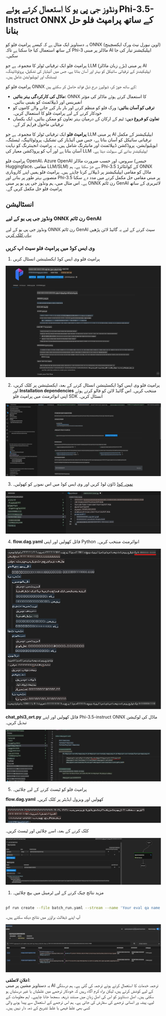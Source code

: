 # ونڈوز جی پی یو کا استعمال کرتے ہوئے Phi-3.5-Instruct ONNX کے ساتھ پرامپٹ فلو حل بنانا

یہ دستاویز ایک مثال ہے کہ کیسے پرامپٹ فلو کو ONNX (اوپن نیورل نیٹ ورک ایکسچینج) کے ساتھ استعمال کیا جا سکتا ہے تاکہ Phi-3 ماڈلز پر مبنی AI ایپلیکیشنز تیار کی جا سکیں۔

پرامپٹ فلو ایک ترقیاتی ٹولز کا مجموعہ ہے جو LLM (بڑے زبان ماڈلز) پر مبنی AI ایپلیکیشنز کے ترقیاتی سائیکل کو بہتر اور آسان بناتا ہے، جس میں آئیڈیاز کی تشکیل، پروٹوٹائپنگ، ٹیسٹنگ اور ایویلیوایشن شامل ہیں۔

پرامپٹ فلو کو ONNX کے ساتھ جوڑ کر، ڈیولپرز درج ذیل فوائد حاصل کر سکتے ہیں:

- **ماڈل کی کارکردگی بہتر بنائیں:** ONNX کا استعمال کرتے ہوئے ماڈلز کی مؤثر انفیرینس اور ڈیپلائمنٹ کو یقینی بنائیں۔
- **ترقی کو آسان بنائیں:** ورک فلو کو منظم کرنے اور بار بار کیے جانے والے کاموں کو خودکار کرنے کے لیے پرامپٹ فلو کا استعمال کریں۔
- **تعاون کو فروغ دیں:** ٹیم کے ارکان کے درمیان بہتر تعاون کو ممکن بنائیں، ایک یکساں ترقیاتی ماحول فراہم کر کے۔

**پرامپٹ فلو** ایک ترقیاتی ٹولز کا مجموعہ ہے جو LLM پر مبنی AI ایپلیکیشنز کے مکمل ترقیاتی سائیکل کو آسان بناتا ہے، جس میں آئیڈیاز کی تشکیل، پروٹوٹائپنگ، ٹیسٹنگ، ایویلیوایشن، پروڈکشن ڈیپلائمنٹ اور مانیٹرنگ شامل ہیں۔ یہ پرامپٹ انجینئرنگ کو نہایت آسان بناتا ہے اور آپ کو پروڈکشن معیار کی LLM ایپلیکیشنز بنانے کی سہولت دیتا ہے۔

پرامپٹ فلو OpenAI، Azure OpenAI سروس، اور حسب ضرورت ماڈلز (جیسے Huggingface، مقامی LLM/SLM) سے جڑ سکتا ہے۔ ہم Phi-3.5 کے کوانٹائزڈ ONNX ماڈل کو مقامی ایپلیکیشنز پر ڈیپلائے کرنا چاہتے ہیں۔ پرامپٹ فلو ہمیں اپنے کاروباری منصوبے بہتر طور پر بنانے اور Phi-3.5 پر مبنی مقامی حل مکمل کرنے میں مدد دے سکتا ہے۔ اس مثال میں، ہم ونڈوز جی پی یو پر مبنی ONNX رن ٹائم GenAI لائبریری کے ساتھ پرامپٹ فلو حل مکمل کریں گے۔

## **انسٹالیشن**

### **ونڈوز جی پی یو کے لیے ONNX رن ٹائم GenAI**

ونڈوز جی پی یو کے لیے ONNX رن ٹائم GenAI سیٹ کرنے کے لیے یہ گائیڈ لائن پڑھیں [یہاں کلک کریں](./ORTWindowGPUGuideline.md)

### **وی ایس کوڈ میں پرامپٹ فلو سیٹ اپ کریں**

1. پرامپٹ فلو وی ایس کوڈ ایکسٹینشن انسٹال کریں

![pfvscode](../../../../../../translated_images/pfvscode.79f42ae5dd93ed35c19d6d978ae75831fef40e0b8440ee48b893b5a0597d2260.ur.png)

2. پرامپٹ فلو وی ایس کوڈ ایکسٹینشن انسٹال کرنے کے بعد، ایکسٹینشن پر کلک کریں، اور **Installation dependencies** منتخب کریں۔ اس گائیڈ لائن کو فالو کرتے ہوئے اپنی انوائرمنٹ میں پرامپٹ فلو SDK انسٹال کریں۔

![pfsetup](../../../../../../translated_images/pfsetup.0c82d99c7760aac29833b37faf4329e67e22279b1c5f37a73724dfa9ebaa32ee.ur.png)

3. [نمونہ کوڈ](../../../../../../code/09.UpdateSamples/Aug/pf/onnx_inference_pf) ڈاؤن لوڈ کریں اور وی ایس کوڈ میں اس نمونے کو کھولیں۔

![pfsample](../../../../../../translated_images/pfsample.7bf40b133a558d86356dd6bc0e480bad2659d9c5364823dae9b3e6784e6f2d25.ur.png)

4. **flow.dag.yaml** فائل کھولیں اور اپنی Python انوائرمنٹ منتخب کریں۔

![pfdag](../../../../../../translated_images/pfdag.c5eb356fa3a96178cd594de9a5da921c4bbe646a9946f32aa20d344ccbeb51a0.ur.png)

   **chat_phi3_ort.py** فائل کھولیں اور اپنے Phi-3.5-instruct ONNX ماڈل کی لوکیشن تبدیل کریں۔

![pfphi](../../../../../../translated_images/pfphi.fff4b0afea47c92c8481174dbf3092823906fca5b717fc642f78947c3e5bbb39.ur.png)

5. پرامپٹ فلو کو ٹیسٹ کرنے کے لیے چلائیں۔

**flow.dag.yaml** کھولیں اور ویزول ایڈیٹر پر کلک کریں۔

![pfv](../../../../../../translated_images/pfv.7af6ecd65784a98558b344ba69b5ba6233876823fb435f163e916a632394fc1e.ur.png)

کلک کرنے کے بعد، اسے چلائیں اور ٹیسٹ کریں۔

![pfflow](../../../../../../translated_images/pfflow.9697e0fda67794bb0cf4b78d52e6f5a42002eec935bc2519933064afbbdd34f0.ur.png)

1. مزید نتائج چیک کرنے کے لیے ٹرمینل میں بیچ چلائیں۔

```bash

pf run create --file batch_run.yaml --stream --name 'Your eval qa name'    

```

آپ اپنے ڈیفالٹ براؤزر میں نتائج دیکھ سکتے ہیں۔

![pfresult](../../../../../../translated_images/pfresult.972eb57dd5bec646e1aa01148991ba8959897efea396e42cf9d7df259444878d.ur.png)

**اعلانِ لاتعلقی**:  
یہ دستاویز مشین پر مبنی AI ترجمہ خدمات کا استعمال کرتے ہوئے ترجمہ کی گئی ہے۔ ہم درستگی کے لیے کوشش کرتے ہیں، لیکن براہ کرم آگاہ رہیں کہ خودکار ترجمے میں غلطیاں یا غیر درستیاں ہو سکتی ہیں۔ اصل دستاویز کو اس کی اصل زبان میں مستند ذریعہ سمجھا جانا چاہیے۔ اہم معلومات کے لیے، پیشہ ور انسانی ترجمے کی سفارش کی جاتی ہے۔ ہم اس ترجمے کے استعمال سے پیدا ہونے والی کسی بھی غلط فہمی یا غلط تشریح کے ذمہ دار نہیں ہیں۔